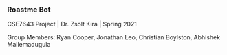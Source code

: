 ### Roastme Bot

CSE7643 Project | Dr. Zsolt Kira | Spring 2021 

Group Members: Ryan Cooper, Jonathan Leo, Christian Boylston, Abhishek Mallemadugula

